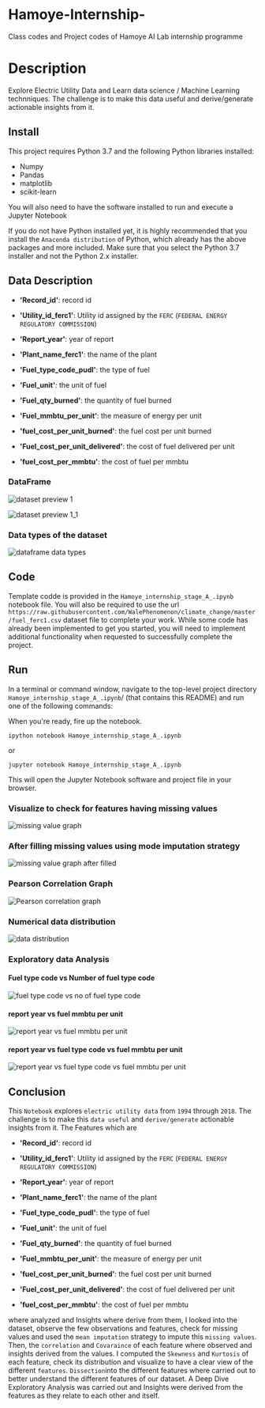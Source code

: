 # Hamoye-Internship-
Class codes and Project codes of Hamoye AI Lab internship programme 

# Description
Explore Electric Utility Data and Learn data science / Machine Learning technniques. The challenge is to make this data useful and derive/generate  actionable insights from it.

## Install
This project requires Python 3.7 and the following Python libraries installed:

* Numpy
* Pandas
* matplotlib
* scikit-learn

You will also need to have the software installed to run and execute a Jupyter Notebook

If you do not have Python installed yet, it is highly recommended that you install the `Anaconda distribution` of Python, which already has the above packages and more included. Make sure that you select the Python 3.7 installer and not the Python 2.x installer.


## Data Description

* **'Record_id'**: record id

* **'Utility_id_ferc1'**: Utility id assigned by the `FERC` (`FEDERAL ENERGY REGULATORY COMMISSION`)

* **'Report_year'**: year of report

* **'Plant_name_ferc1'**: the name of the plant

* **'Fuel_type_code_pudl'**: the type of fuel

* **'Fuel_unit'**: the unit of fuel

* **'Fuel_qty_burned'**: the quantity of fuel burned

* **'Fuel_mmbtu_per_unit'**: the measure of energy per unit

* **'fuel_cost_per_unit_burned'**: the fuel cost per unit burned

* **'Fuel_cost_per_unit_delivered'**: the cost of fuel delivered per unit

* **'fuel_cost_per_mmbtu'**: the cost of fuel per mmbtu

### DataFrame 

![dataset preview 1](https://user-images.githubusercontent.com/25388109/87964706-82764580-cab2-11ea-8e38-18c9bbf22736.png)

![dataset preview 1_1](https://user-images.githubusercontent.com/25388109/87964824-adf93000-cab2-11ea-87d7-d52bd4e165d9.png)


### Data types of the dataset


![dataframe data types](https://user-images.githubusercontent.com/25388109/87965483-bb62ea00-cab3-11ea-963a-f8ba37548530.png)


## Code

Template codde is provided in the `Hamoye_internship_stage_A_.ipynb` notebook file. You will also be required to use the url `https://raw.githubusercontent.com/WalePhenomenon/climate_change/master/fuel_ferc1.csv` dataset file to complete your work. While some code has already been implemented to get you started, you will need to implement additional functionality when requested to successfully complete the project. 

## Run

In a terminal or command window, navigate to the top-level project directory `Hamoye_internship_stage_A_.ipynb`/ (that contains this README) and run one of the following commands:

When you're ready, fire up the notebook.

```ipython notebook Hamoye_internship_stage_A_.ipynb```

or

```jupyter notebook Hamoye_internship_stage_A_.ipynb```

This will open the Jupyter Notebook software and project file in your browser.


### Visualize to check for features having missing values


![missing value graph ](https://user-images.githubusercontent.com/25388109/87965588-e9e0c500-cab3-11ea-84b5-3744a28c8fff.png)


### After filling missing values using mode imputation strategy


![missing value graph after filled](https://user-images.githubusercontent.com/25388109/87965684-0da40b00-cab4-11ea-9c9f-33333eeac48b.png)


### Pearson Correlation Graph

![Pearson correlation graph](https://user-images.githubusercontent.com/25388109/87965826-4a700200-cab4-11ea-9c22-0dbdc2ead895.png)


### Numerical data distribution

![data distribution](https://user-images.githubusercontent.com/25388109/87965939-6ffd0b80-cab4-11ea-86d3-07ea7833c437.png)


### Exploratory data Analysis

#### Fuel type code vs Number of fuel type code
![fuel type code vs no of fuel type code](https://user-images.githubusercontent.com/25388109/87966026-958a1500-cab4-11ea-999e-05ffa5e67623.png)


#### report year vs fuel mmbtu per unit
![report year vs fuel mmbtu per unit](https://user-images.githubusercontent.com/25388109/87966041-98850580-cab4-11ea-99b2-626b513eff33.png)


#### report year vs fuel type code vs fuel mmbtu per unit
![report year vs fuel type code vs fuel mmbtu per unit](https://user-images.githubusercontent.com/25388109/87966055-9b7ff600-cab4-11ea-9eff-e9ce0d3d4779.png)


## Conclusion

This `Notebook` explores `electric utility data` from `1994` through `2018`. The challenge is to make this `data useful` and `derive/generate` actionable insights from it. The Features which are 

* **'Record_id'**: record id

* **'Utility_id_ferc1'**: Utility id assigned by the `FERC` (`FEDERAL ENERGY REGULATORY COMMISSION`)

* **'Report_year'**: year of report

* **'Plant_name_ferc1'**: the name of the plant

* **'Fuel_type_code_pudl'**: the type of fuel

* **'Fuel_unit'**: the unit of fuel

* **'Fuel_qty_burned'**: the quantity of fuel burned

* **'Fuel_mmbtu_per_unit'**: the measure of energy per unit

* **'fuel_cost_per_unit_burned'**: the fuel cost per unit burned

* **'Fuel_cost_per_unit_delivered'**: the cost of fuel delivered per unit

* **'fuel_cost_per_mmbtu'**: the cost of fuel per mmbtu

where analyzed and Insights where derive from them, I looked into the dataset, observe the few observations and features, check for missing values and used the `mean imputation` strategy to impute this `missing values`. Then, the `correlation` and `Covaraince` of each feature where observed and insights derived from the values. I computed the `Skewness` and `Kurtosis` of each feature, check its distribution and visualize to have a clear view of the different `features`. `Dissection`into the different features where carried out to better understand the different features of our dataset. A Deep Dive Exploratory Analysis was carried out and Insights were derived from the features as they relate to each other and itself.
